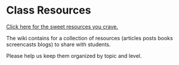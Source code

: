 Class Resources
===============

[Click here for the sweet resources you crave.](https://github.com/ga-instructors/resources/wiki)

The wiki contains for a collection of resources (articles posts books screencasts blogs) to share with students.

Please help us keep them organized by topic and level.

